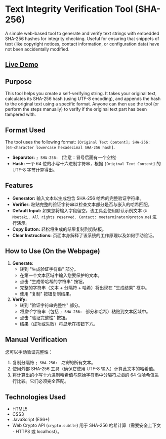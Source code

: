# Text Integrity Verification Tool (SHA-256)

A simple web-based tool to generate and verify text strings with embedded SHA-256 hashes for integrity checking. Useful for ensuring that snippets of text (like copyright notices, contact information, or configuration data) have not been accidentally modified.

## [Live Demo](https://moetakiskyvoy.github.io/text-integrity-verifier/)

## Purpose

This tool helps you create a self-verifying string. It takes your original text, calculates its SHA-256 hash (using UTF-8 encoding), and appends the hash to the original text using a specific format. Anyone can then use the tool (or perform the steps manually) to verify if the original text part has been tampered with.

## Format Used

The tool uses the following format: `[Original Text Content]; SHA-256: [64-character lowercase hexadecimal SHA-256 hash]`.


* **Separator:** `; SHA-256: ` (注意：冒号后面有一个空格)
* **Hash:** 一个 64 位的小写十六进制字符串，根据 `[Original Text Content]` 的 UTF-8 字节计算得出。

## Features

* **Generator:** 输入文本以生成包含 SHA-256 哈希的完整验证字符串。
* **Verifier:** 粘贴完整的验证字符串以检查文本部分是否与嵌入的哈希匹配。
* **Default Input:** 如果您将输入字段留空，该工具会使用默认示例文本 (`© Moetaki. All rights reserved. Contact: moeterminator@proton.me`) 进行演示。
* **Copy Button:** 轻松将生成的结果复制到剪贴板。
* **Clear Instructions:** 页面本身解释了该系统的工作原理以及如何手动验证。

## How to Use (On the Webpage)

1.  **Generate:**
    * 转到 "生成验证字符串" 部分。
    * 在第一个文本区域中输入您要保护的文本。
    * 点击 "生成带哈希的字符串" 按钮。
    * 完整的字符串（文本 + 分隔符 + 哈希）将出现在 "生成结果" 框中。
    * 使用 "复制" 按钮复制结果。
2.  **Verify:**
    * 转到 "验证字符串完整性" 部分。
    * 将*整个*字符串（包括 `; SHA-256: ` 部分和哈希）粘贴到文本区域中。
    * 点击 "验证完整性" 按钮。
    * 结果（成功或失败）将显示在按钮下方。

## Manual Verification

您可以手动验证完整性：
1.  复制分隔符 `; SHA-256: ` *之前*的所有文本。
2.  使用外部 SHA-256 工具（确保它使用 UTF-8 输入）计算此文本的哈希值。
3.  将计算出的小写十六进制哈希值与原始字符串中分隔符*之后*的 64 位哈希值进行比较。它们必须完全匹配。

## Technologies Used

* HTML5
* CSS3
* JavaScript (ES6+)
* Web Crypto API (`crypto.subtle`) 用于 SHA-256 哈希计算（需要安全上下文 - HTTPS 或 localhost）。
